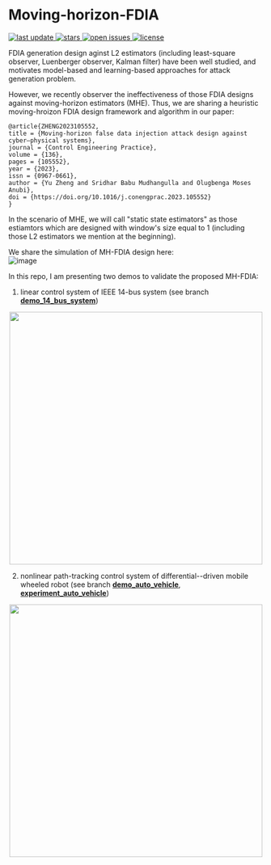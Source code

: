 # Moving-horizon-FDIA
<!-- Badges -->
<p>
  <a href="">
    <img src="https://img.shields.io/github/last-commit/ZYblend/Moving-horizon-FDIA" alt="last update" />
  </a>
  <a href="https://github.com/ZYblend/Motion_planning_and_control_demos/stargazers">
    <img src="https://img.shields.io/github/stars/ZYblend/Moving-horizon-FDIA" alt="stars" />
  </a>
  <a href="https://github.com/ZYblend/Motion_planning_and_control_demos/issues/">
    <img src="https://img.shields.io/github/issues/ZYblend/Moving-horizon-FDIA" alt="open issues" />
  </a>
  <a href="https://github.com/ZYblend/Motion_planning_and_control_demos/LICENSE">
    <img src="https://img.shields.io/github/license/ZYblend/Moving-horizon-FDIA.svg" alt="license" />
  </a>
</p>

FDIA generation design aginst L2 estimators (including least-square observer, Luenberger observer, Kalman filter) have been well studied, and motivates model-based and learning-based approaches for attack generation problem.

However, we recently observer the ineffectiveness of those FDIA designs against moving-horizon estimators (MHE). Thus, we are sharing a heuristic moving-hroizon FDIA design framework and algorithm in our paper:
```
@article{ZHENG2023105552,
title = {Moving-horizon false data injection attack design against cyber–physical systems},
journal = {Control Engineering Practice},
volume = {136},
pages = {105552},
year = {2023},
issn = {0967-0661},
author = {Yu Zheng and Sridhar Babu Mudhangulla and Olugbenga Moses Anubi},
doi = {https://doi.org/10.1016/j.conengprac.2023.105552}
}
```

In the scenario of MHE, we will call "static state estimators" as those estiamtors which are designed with window's size equal to 1 (including those L2 estimators we mention at the beginning).

We share the simulation of MH-FDIA design here: <br>
![image](https://user-images.githubusercontent.com/36635562/235937437-0a4e7100-5d42-4662-9edb-d83aaa1efd10.png)


In this repo, I am presenting two demos to validate the proposed MH-FDIA:
1. linear control system of IEEE 14-bus system (see branch [**demo_14_bus_system**](https://github.com/ZYblend/Moving-horizon-FDIA/tree/demo_14_bus_system))
<p align="center">
<img src="https://user-images.githubusercontent.com/36635562/235938166-48947ee4-a53f-45cd-9197-c9ef2701ebd3.png" width="500" />
 </p>

2. nonlinear path-tracking control system of differential--driven mobile wheeled robot (see branch [**demo_auto_vehicle**](https://github.com/ZYblend/Moving-horizon-FDIA/tree/demo_14_bus_system), [**experiment_auto_vehicle**](https://github.com/ZYblend/Moving-horizon-FDIA/tree/experiment_auto_vehicle))
<p align="center">
<img src="https://user-images.githubusercontent.com/36635562/235938124-d9e474ed-8cba-4ff7-9261-fa977180ab17.png" width="500" />
 </p>

